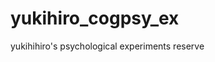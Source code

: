 # yukihiro_cogpsy_ex
yukihihiro's psychological experiments reserve


<!DOCTYPE html>
<html>
<head>
<meta charset="UTF-8">
<title>TipsNote : GitHub Pages Sample</title>
<link rel="stylesheet" href="https://cdnjs.cloudflare.com/ajax/libs/marx/2.0.4/marx.css">
</head>

<body>
<main>
 
</main>

<script>
console.log('GitHub Pages Sample'); 
<iframe src="https://docs.google.com/forms/d/e/1FAIpQLSdKHyz1xhSkSybhHRH6R0lczGu7KsQxbqOi6U65hirwnVzWtQ/viewform?embedded=true" width="640" height="1848" frameborder="0" marginheight="0" marginwidth="0">読み込んでいます...</iframe>
</script>
</body>
</html>
